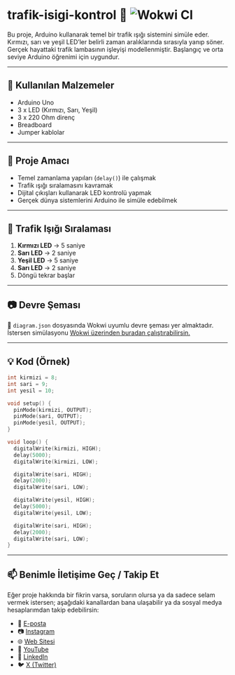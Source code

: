 # trafik-isigi-kontrol 🚦 ![Wokwi CI](https://github.com/robotdevre/trafik_isigi/actions/workflows/wokwi.yml/badge.svg)

Bu proje, Arduino kullanarak temel bir trafik ışığı sistemini simüle eder. Kırmızı, sarı ve yeşil LED’ler belirli zaman aralıklarında sırasıyla yanıp söner. Gerçek hayattaki trafik lambasının işleyişi modellenmiştir. Başlangıç ve orta seviye Arduino öğrenimi için uygundur.

---

## 🔧 Kullanılan Malzemeler

- Arduino Uno  
- 3 x LED (Kırmızı, Sarı, Yeşil)  
- 3 x 220 Ohm direnç  
- Breadboard  
- Jumper kablolar  

---

## 🎯 Proje Amacı

- Temel zamanlama yapıları (`delay()`) ile çalışmak  
- Trafik ışığı sıralamasını kavramak  
- Dijital çıkışları kullanarak LED kontrolü yapmak  
- Gerçek dünya sistemlerini Arduino ile simüle edebilmek  

---

## 🚦 Trafik Işığı Sıralaması

1. **Kırmızı LED** → 5 saniye  
2. **Sarı LED** → 2 saniye  
3. **Yeşil LED** → 5 saniye  
4. **Sarı LED** → 2 saniye  
5. Döngü tekrar başlar

---

## 📷 Devre Şeması

📁 `diagram.json` dosyasında Wokwi uyumlu devre şeması yer almaktadır.  
İstersen simülasyonu [Wokwi üzerinden buradan çalıştırabilirsin.](https://wokwi.com/projects/426606437257448449)

---

## 💡 Kod (Örnek)

```cpp
int kirmizi = 8;
int sari = 9;
int yesil = 10;

void setup() {
  pinMode(kirmizi, OUTPUT);
  pinMode(sari, OUTPUT);
  pinMode(yesil, OUTPUT);
}

void loop() {
  digitalWrite(kirmizi, HIGH);
  delay(5000);
  digitalWrite(kirmizi, LOW);

  digitalWrite(sari, HIGH);
  delay(2000);
  digitalWrite(sari, LOW);

  digitalWrite(yesil, HIGH);
  delay(5000);
  digitalWrite(yesil, LOW);

  digitalWrite(sari, HIGH);
  delay(2000);
  digitalWrite(sari, LOW);
}
``` 
---

## 📫 Benimle İletişime Geç / Takip Et

Eğer proje hakkında bir fikrin varsa, soruların olursa ya da sadece selam vermek istersen; aşağıdaki kanallardan bana ulaşabilir ya da sosyal medya hesaplarımdan takip edebilirsin:

- 📧 [E-posta](mailto:info@robotdevre.com)  
- 📷 [Instagram](https://www.instagram.com/robotdevre/)  
- 🌐 [Web Sitesi](https://robotdevre.com/)  
- 🎥 [YouTube](https://www.youtube.com/@robotdevre)  
- 💼 [LinkedIn](https://www.linkedin.com/in/ugur-kerim-sirke/)  
- 🐦 [X (Twitter)](https://x.com/robotdevre)
